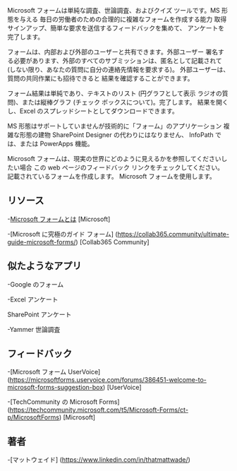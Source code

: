 
Microsoft フォームは単純な調査、世論調査、およびクイズ ツールです。MS 形態を与える
毎日の労働者のための合理的に複雑なフォームを作成する能力
取得サインアップ、簡単な要求を送信するフィードバックを集めて、
アンケートを完了します。

フォームは、内部および外部のユーザーと共有できます。外部ユーザー
署名する必要があります、外部のすべてのサブミッションは、匿名として記載されて
(しない限り、あなたの質問に自分の連絡先情報を要求する)。
外部ユーザーは、質問の共同作業にも招待できると
結果を確認することができます。

フォーム結果は単純であり、テキストのリスト (円グラフとして表示
ラジオの質問)、または縦棒グラフ (チェック ボックスについて)。完了します。
結果を開くし、Excel のスプレッドシートとしてダウンロードできます。

MS 形態はサポートしていませんが技術的に「フォーム」のアプリケーション
複雑な形態の建物 SharePoint Designer の代わりにはなりません、
InfoPath では、または PowerApps 機能。

Microsoft フォームは、現実の世界にどのように見えるかを参照してくださいしたい場合
この web ページのフィードバック リンクをチェックしてください。記載されているフォームを作成します。
Microsoft フォームを使用します。

リソース
---------

-[Microsoft フォームとは](https://support.office.com/en-us/forms)
\[Microsoft\]

-[Microsoft に究極のガイド
フォーム] (https://collab365.community/ultimate-guide-microsoft-forms/)
\[Collab365 Community\]

似たようなアプリ
------------

-Google のフォーム

-Excel アンケート

SharePoint アンケート

-Yammer 世論調査

フィードバック
---------

-[Microsoft フォーム UserVoice] (https://microsoftforms.uservoice.com/forums/386451-welcome-to-microsoft-forms-suggestion-box)
\[UserVoice\]

-[TechCommunity の Microsoft Forms] (https://techcommunity.microsoft.com/t5/Microsoft-Forms/ct-p/MicrosoftForms)
\[Microsoft\]

著者
---------

-[マットウェイド] (https://www.linkedin.com/in/thatmattwade/)

